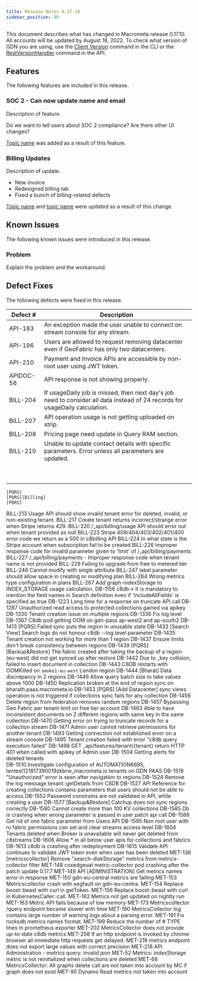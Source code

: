 ```yaml
---
title: Release Notes 0.17.10
sidebar_position: 99
---
```


This document describes what has changed in Macrometa release 0.17.10. All accounts will be updated by August 18, 2022. To check what version of GDN you are using, use the [Client Version](https://macrometa.com/docs/essentials/CLI/commands#client-version-gdnsl) command in the CLI or the [RestVersionHandler](https://macrometa.com/docs/api#/operations/RestVersionHandler) command in the API.

## Features

The following features are included in this release.

### SOC 2 - Can now update name and email

Description of feature.

Do we want to tell users about SOC 2 compliance?
Are there other UI changes?

[Topic name](link) was added as a result of this feature.

### Billing Updates

Description of update.
- New invoice
- Redesigned billing tab
- Fixed a bunch of billing-related defects


[Topic name](link) and [topic name](link) were updated as a result of this change.

## Known Issues

The following known issues were introduced in this release.

### Problem

Explain the problem and the workaround.

## Defect Fixes

The following defects were fixed in this release.

| Defect #  | Description  |
|---|---|
| API-183  | An exception made the user unable to connect on stream console for any stream.  |
| API-196  | Users are allowed to request removing datacenter even if GeoFabric has only two datacenters.  |
| API-210  | Payment and Invoice APIs are accessible by non-root user using JWT token.  |
| APIDOC-56  | API response is not showing properly.  |
| BILL-204  | If usageDaily job is missed, then next day's job need to consider all data instead of 24 records for usageDaily calculation.  |
| BILL-207  | API operation usage is not getting uploaded on strip.  |
| BILL-208  | Pricing page need update in Query RAM section.  |
| BILL-210  | Unable to update contact details with specific parameters. Error unless all parameters are updated.  |
|   |   |
|   |   |
|   |   |
|   |   |
|   |   |
|   |   |
|   |   |
|   |   |
|   |   |

	[PQRS]
	[PQRS][Billing]
	[PQRS]
	
BILL-213	Usage API should show invalid tenant error for deleted, invalid, or non-existing tenant.
BILL-217	Create tenant returns incorrect/strange error when Stripe returns 429.
BILL-220	/_api/billing/usage API should error out when tenant provided as null
BILL-223	Stripe 409/404/403/402/401/400 error code we return as a 500 in c8billing API
BILL-224	In what state is the Stripe account when subscription fail to be created
BILL-226	Improper response code for invalid parameter given to 'limit' of /_api/billing/payments
BILL-227	/_api/billing/payments - Improper response code when tenant name is not provided
BILL-229	Failing to upgrade from free to metered tier
BILL-246	Cannot modify with single attribute
BILL-247	label parameter should allow space in creating or modifying plan
BILL-264	Wrong metrics type configuration in plans
BILL-267	Add graph-indexStorage to INDEX_STORAGE usage calculation.
DB-1156	c8db-> It is mandatory to mention the field names in Search definition even if 'includeAllFields' is specified as true
DB-1223	Long time for a response on truncate API call
DB-1287	Unauthorized read access to protected collections gained via apikey
DB-1330	Tenant creation issue on multiple regions
DB-1336	Fix log level
DB-1367	C8db pod getting OOM on gdn-pass ap-west2 and ap-south2
DB-1413	[PQRS]  Failed sync puts the region in unusable state
DB-1433	[Search View] Search logs do not honour c8db --log.level parameter
DB-1435	Tenant creation not working for more than 1 region
DB-1437	Ensure limits don't break consistency between regions
DB-1439	[PQRS] [Backup&Restore] The fabric created after taking the backup of a region (eu-west) did not get synced up after restore
DB-1442	Due to _key collision, failed to insert document in collection 
DB-1443	C8DB restarts with OOMKilled on `smoke1-eu-west` London region
DB-1444	[Bharat] Data discrepancy in 2 regions
DB-1446	Allow query batch size to take values above 1000
DB-1450	Replication broken at the end of region sync on bharath.paas.macrometa.io
DB-1453	[PQRS] [Add Datacenter] sync views operation is not triggered  if collections sync fails for any collection 
DB-1456	Delete region from federation removes random regions
DB-1457	Bypassing Geo Fabric per tenant limit on free tier account
DB-1463	Able to have inconsistent documents on 2 different regions with same key in the same collection
DB-1470	Getting error on trying to truncate records for a collection stream
DB-1471	Admin user cannot retrieve permissions for another tenant
DB-1493	Getting connection not established error on a stream console
DB-1495	Tenant creation failed with error "c8db query execution failed"
DB-1498	GET _api/features/tenant/{tenant} return HTTP 401 when called with apikey of Admin user
DB-1504	Getting alerts for deleted tenants  
DB-1510	Investigate configuration of AUTOMATION6695, tentest121817390019zkbrw_macrometa.io tenants on GDN PAAS
DB-1519	"Unauthorized" error is seen after navigation to regions
DB-1524	Remove the log message tenant::getDetails from C8DB
DB-1527	API Reference for creating collections contains parameters that users should not be able to access
DB-1552	Password constrains are not validated in API, while creating a user
DB-1577	[Backup&Restore] Catchup does not sync regions correctly
DB-1580	Cannot create more than 100 KV collections
DB-1585	Db is crashing when wrong parameter is passed in user patch api call
DB-1588	Get rid of one fabric parameter from Users API
DB-1595	Non root user with ro fabric permissions can set and clear streams access level
DB-1604	Tenants deleted when Broker is unavailable will never get deleted from c8streams
DB-1606	Allow * in all below user apis for collections and fabrics
DB-1613	c8db is crashing after redeployment
DB-1615	Validate API continues to validate JWT token even when user has been deleted
MET-136	[metricscollector] Remove "search-diskStorage" metrics from metrics-collector filter
MET-148	coxedgeuat metric-collector pod crashing after the patch update 0.17.7
MET-149	API [ADMINISTRATION] Get metrics names error in response
MET-150	gdn-eu-central metrics are failing
MET-153	Metricscollector crash with segfault on gdn-eu-centra.
MET-154	Replace boost::beast with curl in getToken.
MET-156	Replace boost::beast with curl in KubernetesCaller::call.
MET-162	Metrics not get updated on nightly run
MET-163	Metric API fails because of low memory 
MET-173	Metricscollector /query endpoint became slower with time
MET-190	MetricsCollector log contains large number of warning logs about a parsing error.
MET-191	Fix rocksdb metrics names format.
MET-199	Reduce the number of # TYPE lines in prometheus exporter
MET-202	MetricsCollector does not provide up-to-date c8db metrics
MET-208	If an http endpoint is invoked by chrome browser all immediate http requests get delayed.
MET-216	metrics endpoint does not export large values with correct precision
MET-218	API Administration - metrics query: invalid json
MET-52	Metrics: indexStorage metric is not reinitialized when collections are deleted
MET-68	MetricsCollector: All graphs delete call are not taken into account by MC if graph does not exist
MET-90	Dynamo Read metrics not taken into account